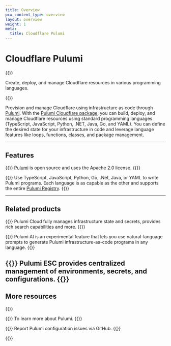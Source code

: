 ```yaml
---
title: Overview
pcx_content_type: overview
layout: overview
weight: 1
meta:
  title: Cloudflare Pulumi
---
```


# Cloudflare Pulumi

{{<description>}}

Create, deploy, and manage Cloudflare resources in various programming languages.

{{</description>}}

Provision and manage Cloudflare using infrastructure as code through [Pulumi](https://www.pulumi.com/). With the [Pulumi Cloudflare package](https://www.pulumi.com/registry/packages/cloudflare/), you can build, deploy, and manage Cloudflare resources using standard programming languages (TypeScript, JavaScript, Python, .NET, Java, Go, and YAML). You can define the desired state for your infrastructure in code and leverage language features like loops, functions, classes, and package management.

---

## Features

{{<feature header="Open Source" href="https://www.pulumi.com/blog/pulumi-hearts-opensource/" cta="View open source commitment">}}
[Pulumi](https://github.com/pulumi/pulumi) is open source and uses the Apache 2.0 license.
{{</feature>}}

{{<feature header="Multiple languages and SDKs" href="https://www.pulumi.com/docs/languages-sdks/" >}}
Use TypeScript, JavaScript, Python, Go, .Net, Java, or YAML to write Pulumi programs. Each language is as capable as the other and supports the entire [Pulumi Registry](https://www.pulumi.com/registry/).
{{</feature>}}

---

## Related products

{{<related header="Pulumi Cloud" href="https://www.pulumi.com/product/pulumi-cloud/">}}
Pulumi Cloud fully manages infrastructure state and secrets, provides rich search capabilities and more.
{{</related>}}

{{<related header="Pulumi AI" href="https://www.pulumi.com/ai">}}
Pulumi AI is an experimental feature that lets you use natural-language prompts to generate Pulumi infrastructure-as-code programs in any language.
{{</related>}}

{{<related header="Pulumi ESC" href="https://www.pulumi.com/product/esc/">}}
Pulumi ESC provides centralized management of environments, secrets, and configurations.
{{</related>}}
---

## More resources

{{<resource-group>}}

{{<resource header="Visit Pulumi" href="https://www.pulumi.com/" icon="learning-center-book">}}
To learn more about Pulumi.
{{</resource>}}

{{<resource header="Report issues" href="https://github.com/pulumi/pulumi" icon="help-giving">}}
Report Pulumi configuration issues via GitHub.
{{</resource>}}

{{</resource-group>}}
